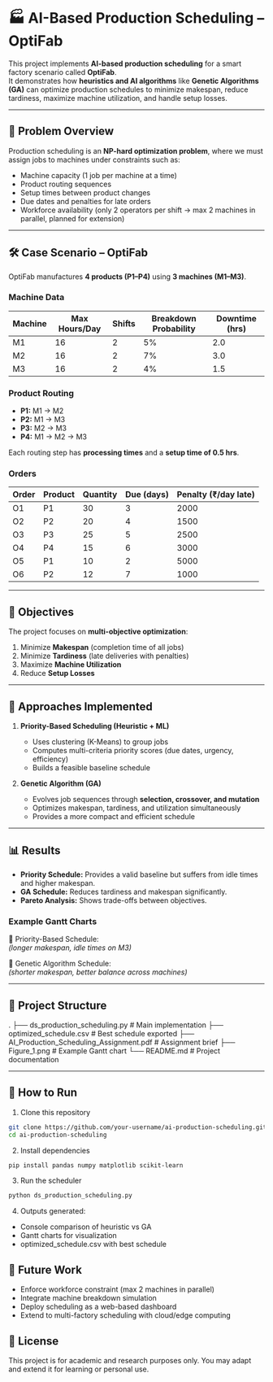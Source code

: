 # 🏭 AI-Based Production Scheduling – OptiFab

This project implements **AI-based production scheduling** for a smart factory scenario called **OptiFab**.  
It demonstrates how **heuristics and AI algorithms** like **Genetic Algorithms (GA)** can optimize production schedules to minimize makespan, reduce tardiness, maximize machine utilization, and handle setup losses.

---

## 📌 Problem Overview
Production scheduling is an **NP-hard optimization problem**, where we must assign jobs to machines under constraints such as:
- Machine capacity (1 job per machine at a time)  
- Product routing sequences  
- Setup times between product changes  
- Due dates and penalties for late orders  
- Workforce availability (only 2 operators per shift → max 2 machines in parallel, planned for extension)

---

## 🛠️ Case Scenario – OptiFab
OptiFab manufactures **4 products (P1–P4)** using **3 machines (M1–M3)**.  

### Machine Data
| Machine | Max Hours/Day | Shifts | Breakdown Probability | Downtime (hrs) |
|---------|---------------|--------|------------------------|----------------|
| M1      | 16            | 2      | 5%                     | 2.0            |
| M2      | 16            | 2      | 7%                     | 3.0            |
| M3      | 16            | 2      | 4%                     | 1.5            |

### Product Routing
- **P1:** M1 → M2  
- **P2:** M1 → M3  
- **P3:** M2 → M3  
- **P4:** M1 → M2 → M3  

Each routing step has **processing times** and a **setup time of 0.5 hrs**.

### Orders
| Order | Product | Quantity | Due (days) | Penalty (₹/day late) |
|-------|---------|----------|------------|-----------------------|
| O1    | P1      | 30       | 3          | 2000                 |
| O2    | P2      | 20       | 4          | 1500                 |
| O3    | P3      | 25       | 5          | 2500                 |
| O4    | P4      | 15       | 6          | 3000                 |
| O5    | P1      | 10       | 2          | 5000                 |
| O6    | P2      | 12       | 7          | 1000                 |

---

## 🎯 Objectives
The project focuses on **multi-objective optimization**:
1. Minimize **Makespan** (completion time of all jobs)  
2. Minimize **Tardiness** (late deliveries with penalties)  
3. Maximize **Machine Utilization**  
4. Reduce **Setup Losses**  

---

## 🤖 Approaches Implemented
1. **Priority-Based Scheduling (Heuristic + ML)**  
   - Uses clustering (K-Means) to group jobs  
   - Computes multi-criteria priority scores (due dates, urgency, efficiency)  
   - Builds a feasible baseline schedule  

2. **Genetic Algorithm (GA)**  
   - Evolves job sequences through **selection, crossover, and mutation**  
   - Optimizes makespan, tardiness, and utilization simultaneously  
   - Provides a more compact and efficient schedule  

---

## 📊 Results
- **Priority Schedule:** Provides a valid baseline but suffers from idle times and higher makespan.  
- **GA Schedule:** Reduces tardiness and makespan significantly.  
- **Pareto Analysis:** Shows trade-offs between objectives.  

### Example Gantt Charts
📌 Priority-Based Schedule:  
*(longer makespan, idle times on M3)*  

📌 Genetic Algorithm Schedule:  
*(shorter makespan, better balance across machines)*  

---

## 📂 Project Structure
.
├── ds_production_scheduling.py # Main implementation
├── optimized_schedule.csv # Best schedule exported
├── AI_Production_Scheduling_Assignment.pdf # Assignment brief
├── Figure_1.png # Example Gantt chart
└── README.md # Project documentation


---

## 🚀 How to Run
1. Clone this repository  
```bash
git clone https://github.com/your-username/ai-production-scheduling.git
cd ai-production-scheduling
```
2. Install dependencies
```bash
pip install pandas numpy matplotlib scikit-learn
```
3. Run the scheduler
```bash
python ds_production_scheduling.py
```
4. Outputs generated:
- Console comparison of heuristic vs GA
- Gantt charts for visualization
- optimized_schedule.csv with best schedule

## 🔮 Future Work

- Enforce workforce constraint (max 2 machines in parallel)
- Integrate machine breakdown simulation
- Deploy scheduling as a web-based dashboard
- Extend to multi-factory scheduling with cloud/edge computing

## 📜 License

This project is for academic and research purposes only.
You may adapt and extend it for learning or personal use.
